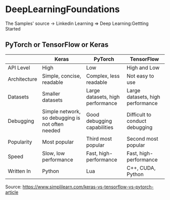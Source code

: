 # DeepLearningFoundations

The Samples' source -> Linkedin Learning => Deep Learning:Gettting Started 


## PyTorch or TensorFlow or Keras
|  | Keras | PyTorch | TensorFlow
|--|--|--| --|
| API Level | High | Low| High and Low
|Architecture|Simple, concise, readable|Complex, less readable| Not easy to use|
|Datasets|Smaller datasets|Large datasets, high performance|Large datasets, high performance|
|Debugging| Simple network, so debugging is not often needed|Good debugging capabilities|Difficult to conduct debugging|
|Popularity|Most popular|Third most popular|Second most popular|
|Speed|Slow, low performance|Fast, high-performance|Fast, high-performance|
|Written In|Python|Lua|C++, CUDA, Python|
Source: https://www.simplilearn.com/keras-vs-tensorflow-vs-pytorch-article  

